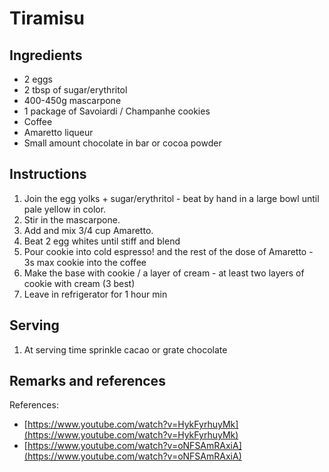# Tiramisu

## Ingredients

- 2 eggs
- 2 tbsp of sugar/erythritol
- 400-450g mascarpone
- 1 package of Savoiardi / Champanhe cookies
- Coffee
- Amaretto liqueur
- Small amount chocolate in bar or cocoa powder

## Instructions

1. Join the egg yolks + sugar/erythritol - beat by hand in a large bowl until pale yellow in color.
1. Stir in the mascarpone.
1. Add and mix 3/4 cup Amaretto.
1. Beat 2 egg whites until stiff and blend
1. Pour cookie into cold espresso! and the rest of the dose of Amaretto - 3s max cookie into the coffee
1. Make the base with cookie / a layer of cream - at least two layers of cookie with cream (3 best)
1. Leave in refrigerator for 1 hour min

## Serving

1. At serving time sprinkle cacao or grate chocolate

## Remarks and references

References:

- [https://www.youtube.com/watch?v=HykFyrhuyMk](https://www.youtube.com/watch?v=HykFyrhuyMk)
- [https://www.youtube.com/watch?v=oNFSAmRAxiA](https://www.youtube.com/watch?v=oNFSAmRAxiA)
